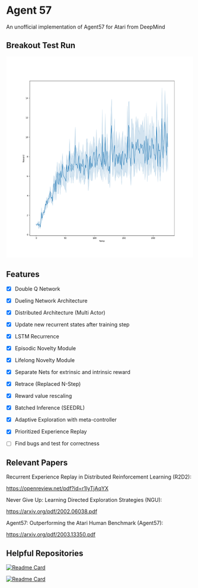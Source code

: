 # Agent 57
An unofficial implementation of Agent57 for Atari from DeepMind

## Breakout Test Run

<img src="https://github.com/YHL04/agent57/blob/main/learning_curves/breakout_test_run.png" alt="drawing" width="600"/>

## Features

- [X] Double Q Network
- [X] Dueling Network Architecture
- [X] Distributed Architecture (Multi Actor)
- [X] Update new recurrent states after training step
- [X] LSTM Recurrence
- [X] Episodic Novelty Module  
- [X] Lifelong Novelty Module
- [X] Separate Nets for extrinsic and intrinsic reward
- [X] Retrace (Replaced N-Step)
- [X] Reward value rescaling
- [X] Batched Inference (SEEDRL)
- [X] Adaptive Exploration with meta-controller
- [X] Prioritized Experience Replay
- [ ] Find bugs and test for correctness


## Relevant Papers

Recurrent Experience Replay in Distributed Reinforcement Learning (R2D2): 


https://openreview.net/pdf?id=r1lyTjAqYX


Never Give Up: Learning Directed Exploration Strategies (NGU): 


https://arxiv.org/pdf/2002.06038.pdf


Agent57: Outperforming the Atari Human Benchmark (Agent57): 


https://arxiv.org/pdf/2003.13350.pdf


## Helpful Repositories

 [![Readme Card](https://github-readme-stats.vercel.app/api/pin/?username=michaelnny&repo=deep_rl_zoo)](https://github.com/michaelnny/deep_rl_zoo)
 
 [![Readme Card](https://github-readme-stats.vercel.app/api/pin/?username=deepmind&repo=trfl)](https://github.com/deepmind/trfl)

